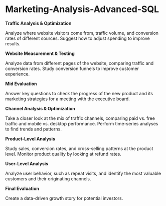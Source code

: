 # Marketing-Analysis-Advanced-SQL

**Traffic Analysis & Optimization**

Analyze where website visitors come from, traffic volume, and conversion rates of different sources. Suggest how to adjust spending to improve results.

**Website Measurement & Testing**

Analyze data from different pages of the website, comparing traffic and conversion rates. Study conversion funnels to improve customer experience.

**Mid Evaluation**

Answer key questions to check the progress of the new product and its marketing strategies for a meeting with the executive board.

**Channel Analysis & Optimization**

Take a closer look at the mix of traffic channels, comparing paid vs. free traffic and mobile vs. desktop performance. Perform time-series analyses to find trends and patterns.

**Product-Level Analysis**

Study sales, conversion rates, and cross-selling patterns at the product level. Monitor product quality by looking at refund rates.

**User-Level Analysis**

Analyze user behavior, such as repeat visits, and identify the most valuable customers and their originating channels.

**Final Evaluation**

Create a data-driven growth story for potential investors.
